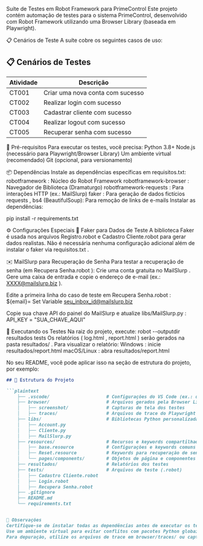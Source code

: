 Suíte de Testes em Robot Framework para PrimeControl
Este projeto contém automação de testes para o sistema PrimeControl, desenvolvido com Robot Framework utilizando uma Browser Library (baseada em Playwright).

📋 Cenários de Teste
A suíte cobre os seguintes casos de uso:


## 📋 Cenários de Testes

| Atividade    | Descrição                          |
|--------------|------------------------------------|
| CT001        | Criar uma nova conta com sucesso   |
| CT002        | Realizar login com sucesso         |
| CT003        | Cadastrar cliente com sucesso      |
| CT004        | Realizar logout com sucesso        |
| CT005        | Recuperar senha com sucesso        |

🚀 Pré-requisitos
Para executar os testes, você precisa:
Python 3.8+
Node.js (necessário para Playwright/Browser Library)
Um ambiente virtual (recomendado)
Git (opcional, para versionamento)



📦 Dependências
Instale as dependências específicas em requisitos.txt:
robotframework : Núcleo do Robot Framework
robotframework-browser : Navegador de Biblioteca (Dramaturgo)
robotframework-requests : Para interações HTTP (ex.: MailSlurp)
faker : Para geração de dados fictícios
requests , bs4 (BeautifulSoup): Para remoção de links de e-mails
Instalar as dependências:

pip install -r requirements.txt



⚙️ Configurações Especiais
💾 Faker para Dados de Teste
A biblioteca Faker é usada nos arquivos Registro.robot e Cadastro Cliente.robot para gerar dados realistas. Não é necessária nenhuma configuração adicional além de instalar o faker via requisitos.txt .

✉️ MailSlurp para Recuperação de Senha
Para testar a recuperação de senha (em Recupera Senha.robot ):
Crie uma conta gratuita no MailSlurp .
Gere uma caixa de entrada e copie o endereço de e-mail (ex.: XXXX@mailslurp.biz ).

Edite a primeira linha do caso de teste em Recupera Senha.robot :
${email}=    Set Variable    seu_inbox_id@mailslurp.biz


Copie sua chave API do painel do MailSlurp e atualize libs/MailSlurp.py :
API_KEY = "SUA_CHAVE_AQUI"


🧪 Executando os Testes
Na raiz do projeto, execute:
robot --outputdir resultados tests
Os relatórios ( log.html , report.html ) serão gerados na pasta resultados/ .
Para visualizar o relatório:
Windows : inicie resultados/report.html
macOS/Linux : abra resultados/report.html



No seu README, você pode aplicar isso na seção de estrutura do projeto, por exemplo:

```markdown
## 📂 Estrutura do Projeto

```plaintext
    ├── .vscode/                     # Configurações do VS Code (ex.: debug)
    ├── browser/                     # Arquivos gerados pela Browser Library
    │   ├── screenshot/              # Capturas de tela dos testes
    │   ├── traces/                  # Arquivos de trace do Playwright
    ├── libs/                        # Bibliotecas Python personalizadas
    │   ├── Account.py
    │   ├── Cliente.py
    │   ├── MailSlurp.py
    ├── resources/                   # Recursos e keywords compartilhados
    │   ├── base.resource            # Configurações e keywords comuns
    │   ├── Reset.resource           # Keywords para recuperação de senha
    │   └── pages/components/        # Objetos de página e componentes reutilizáveis
    ├── resultados/                  # Relatórios dos testes
    ├── tests/                       # Arquivos de teste (.robot)
    │   ├── Cadastro Cliente.robot
    │   ├── Login.robot
    │   ├── Recupera Senha.robot
    ├── .gitignore
    ├── README.md
    └── requirements.txt


📝 Observações
Certifique-se de instalar todas as dependências antes de executar os testes.
Use um ambiente virtual para evitar conflitos com pacotes Python globais.
Para depuração, utilize os arquivos de trace em browser/traces/ ou capturas de tela em browser/screenshot/ .
